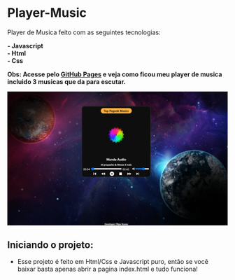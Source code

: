 # Player-Music
 Player de Musica feito com as seguintes tecnologias:  
 
 **- Javascript**  
 **- Html**  
 **- Css**
 
 **Obs: Acesse pelo [GitHub Pages](https://filipe-nunes-silva.github.io/Player-de-Musica/) e veja como ficou meu player de musica incluido 3 musicas que da para escutar.**
 
 ![Imagem do projeto funcionando](./img.png)
 
 ## Iniciando o projeto:
  - Esse projeto é feito em Html/Css e Javascript puro, então se você baixar basta apenas abrir a pagina index.html e tudo funciona!

 
